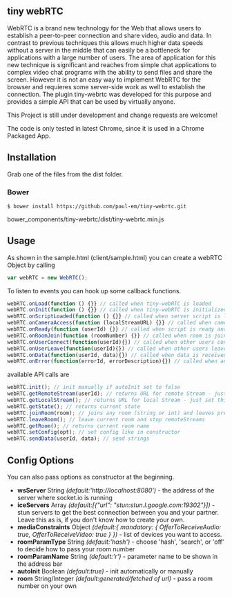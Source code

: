 ## tiny webRTC


WebRTC is a brand new technology for the Web that allows users to establish a peer-to-peer connection and share video, audio and data. In contrast to previous techniques this allows much higher data speeds without a server in the middle that can easily be a bottleneck for applications with a large number of users.
The area of application for this new technique is significant and reaches from simple chat applications to complex video chat programs with the ability to send files and share the screen.
However it is not an easy way to implement WebRTC for the browser and requieres some server-side work as well to establish the connection. The plugin tiny-webrtc was developed for this purpose and provides a simple API that can be used by virtually anyone.

This Project is still under development and change requests are welcome!

The code is only tested in latest Chrome, since it is used in a Chrome Packaged App.


## Installation

Grab one of the files from the dist folder.

### Bower
```
$ bower install https://github.com/paul-em/tiny-webrtc.git
```
bower_components/tiny-webrtc/dist/tiny-webrtc.min.js



## Usage

As shown in the sample.html (client/sample.html) you can create a webRTC Object by calling 

``` js
var webRTC = new WebRTC();
```

To listen to events you can hook up some callback functions.

``` js
webRTC.onLoad(function () {}} // called when tiny-webRTC is loaded
webRTC.onInit(function () {}} // called when tiny-webRTC is initialized
webRTC.onScriptLoaded(function () {}} // called when server script is loaded
webRTC.onCameraAccess(function (localStreamURL) {}} // called when camera access is granted
webRTC.onReady(function (userId) {}} // called when script is ready and userId is available
webRTC.onRoomJoin(function (roomNumber) {}} // called when room is joined
webRTC.onUserConnect(function(userId){}) // called when other users connect
webRTC.onUserLeave(function(userId){}) // called when other users leave
webRTC.onData(function(userId, data){}) // called when data is received
webRTC.onError(function(errorId, errorDescription){}) // called when an error occurs
```

available API calls are

``` js
webRTC.init(); // init manually if autoInit set to false
webRTC.getRemoteStream(userId); // returns URL for remote Stream - just set this as src for your video element
webRTC.getLocalStream(); // returns URL for local Stream - just set this as src for your video element
webRTC.getState(); // returns current state
webRTC.joinRoom(room); // joins any room (string or int) and leaves previous rooms
webRTC.leaveRoom(); // leave current room and stop remoteStreams
webRTC.getRoom(); // returns current room name
webRTC.setConfig(opt); // set config like in constructor
webRTC.sendData(userId, data); // send strings
```

## Config Options

You can also pass options as constructor at the beginning.

- **wsServer** String *(default:'http://localhost:8080')* - the address of the server where socket.io is running
- **iceServers** Array *(default:[{"url": "stun:stun.l.google.com:19302"}])* - stun servers to get the best connection between you and your partner. Leave this as is, if you don't know how to create your own.
- **mediaConstraints** Object *(default:{ mandatory: { OfferToReceiveAudio: true, OfferToReceiveVideo: true } })* - list of devices you want to access.
- **roomParamType** String *(default:'hash')* - choose 'hash', 'search', or 'off' to decide how to pass your room number
- **roomParamName** String *(default:'r')* - parameter name to be shown in the address bar
- **autoInit** Boolean *(default:true)* - init automatically or manually
- **room** String/Integer *(default:generated/fetched of url)* - pass a room number on your own
